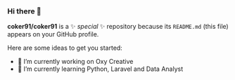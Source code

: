 ### Hi there 👋

**coker91/coker91** is a ✨ _special_ ✨ repository because its `README.md` (this file) appears on your GitHub profile.

Here are some ideas to get you started:

- 🔭 I’m currently working on Oxy Creative
- 🌱 I’m currently learning Python, Laravel and Data Analyst

